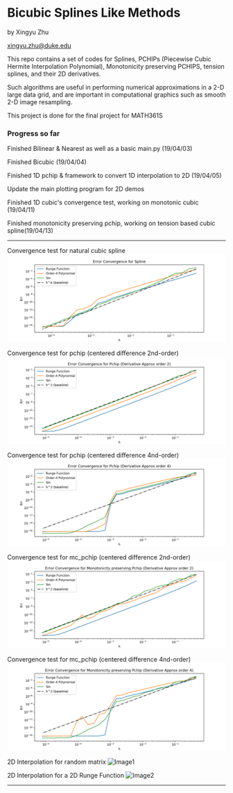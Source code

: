 # Bicubic Splines Like Methods

by Xingyu Zhu

<xingyu.zhu@duke.edu>

This repo contains a set of codes for Splines, PCHIPs (Piecewise Cubic Hermite Interpolation Polynomial), Monotonicity preserving PCHIPS, tension splines, and their 2D derivatives.

Such algorithms are useful in performing numerical approximations in a 2-D large data grid, and are important in computational graphics such as smooth 2-D image resampling.

This project is done for the final project for MATH361S

### Progress so far

Finished Bilinear & Nearest as well as a basic main.py (19/04/03)

Finished Bicubic (19/04/04)

Finished 1D pchip & framework to convert 1D interpolation to 2D (19/04/05)

Update the main plotting program for 2D demos

Finished 1D cubic's convergence test, working on monotonic cubic (19/04/11)

Finished monotonicity preserving pchip, working on tension based cubic spline(19/04/13)

---
Convergence test for natural cubic spline
![Image0](https://raw.githubusercontent.com/UltimateJupiter/Bicubic_Conv_Splines/master/src/plots/Error%20Convergence%20for%20Spline.png)

Convergence test for pchip (centered difference 2nd-order)
![Image01](https://raw.githubusercontent.com/UltimateJupiter/Bicubic_Conv_Splines/master/src/plots/Error%20Convergence%20for%20Pchip%20(Derivative%20Approx%20order%202).png)

Convergence test for pchip (centered difference 4nd-order)
![Image01](https://raw.githubusercontent.com/UltimateJupiter/Bicubic_Conv_Splines/master/src/plots/Error%20Convergence%20for%20Pchip%20(Derivative%20Approx%20order%204).png)

Convergence test for mc_pchip (centered difference 2nd-order)
![Image01](https://raw.githubusercontent.com/UltimateJupiter/Bicubic_Conv_Splines/master/src/plots/Error%20Convergence%20for%20Monotonicity%20preserving%20Pchip%20(Derivative%20Approx%20order%202).png)

Convergence test for mc_pchip (centered difference 4nd-order)
![Image01](https://raw.githubusercontent.com/UltimateJupiter/Bicubic_Conv_Splines/master/src/plots/Error%20Convergence%20for%20Monotonicity%20preserving%20Pchip%20(Derivative%20Approx%20order%204).png)

2D Interpolation for random matrix
![Image1](https://i.ibb.co/gjLVRyd/overall.png)

2D Interpolation for a 2D Runge Function
![Image2](https://i.ibb.co/fxhVH3R/runge.png)

---


